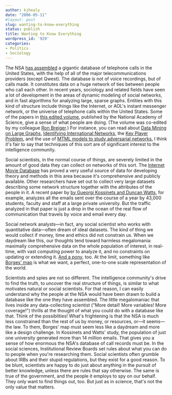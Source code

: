 ```yaml
---
author: kjhealy
date: "2006-05-11"
#layout: post
slug: wanting-to-know-everything
status: publish
title: Wanting to Know Everything
wordpress_id: '929'
categories:
- Politics
- Sociology
---
```


The NSA [has assembled](http://www.usatoday.com/news/washington/2006-05-10-nsa_x.htm) a gigantic database of telephone calls in the United States, with the help of all of the major telecommunications providers (except Qwest). The database is not of voice recordings, but of calls made. It constitutes data on a huge network of ties between people who call each other. In recent years, sociology and related fields have seen a lot of development in the areas of dynamic modeling of social networks, and in fast algorithms for analyzing large, sparse graphs. Entities with this kind of structure include things like the Internet, or AOL's instant messenger network, or the universe of telephone calls within the United States. Some of the papers in [this edited volume](http://darwin.nap.edu/books/0309089522/html/), published by the National Academy of Science, give a sense of what people are doing. (The volume was co-edited by my colleague [Ron Breiger](http://www.u.arizona.edu/~breiger/).) For instance, you can read about [Data Mining on Large Graphs](http://darwin.nap.edu/books/0309089522/html/265.html), [Identifying International Networks](http://darwin.nap.edu/books/0309089522/html/345.html), the [Key Player Problem](http://darwin.nap.edu/openbook/0309089522/html/241.html), and the use of [MTML models to study adversarial networks.](http://darwin.nap.edu/openbook/0309089522/html/241.html) I think it's fair to say that techniques of this sort are of significant interest to the intelligence community.

Social scientists, in the normal course of things, are severely limited in the amount of good data they can collect on networks of this sort. The [Internet Movie Database](http://www.imdb.com) has proved a very useful source of data for developing theory and methods in this area because it's comprehensive and publicly available. Other researchers have set out to collect very large datasets describing some network structure together with the attributes of the people in it. A recent paper by [by Gueorgi Kossinets and Duncan Watts](http://www.sciencemag.org/cgi/content/abstract/311/5757/88), for example, analyzes all the emails sent over the course of a year by 43,000 students, faculty and staff at a large private university. But the traffic analyzed in that paper is just a drop in the ocean of the real flow of communication that travels by voice and email every day.

Social network analysts—in fact, any social scientist who works with quantitative data—often dream of ideal datasets. The kind of thing we would collect if money, time and ethics did not constrain us. When we daydream like this, our thoughts tend toward harmless megalomania: maximally comprehensive data on the whole population of interest, in real-time, with vast computing power to analyze it, and no constraints on updating or extending it. [And a pony](http://examinedlife.typepad.com/johnbelle/2004/03/if_wishes_were_.html), too. At the limit, something like [Borges' map](https://notes.utk.edu/bio/greenberg.nsf/0/f2d03252295e0d0585256e120009adab?OpenDocument) is what we want, a perfect, one-to-one scale representation of the world.

Scientists and spies are not so different. The intelligence community's drive to find the truth, to uncover the real structure of things, is similar to what motivates natural or social scientists. For that reason, I can easily understand why the people at the NSA would have been drawn to build a database like the one they have assembled. The little megalomaniac that lives inside any data-collecting scientist ("More detail! More variables! More coverage!") thrills at the thought of what you could do with a database like that. Think of the possiblities! What's frightening is that the NSA is much less constrained than the rest of us by money, or resources, or—it seems—the law. To them, Borges' map must seem less like a daydream and more like a design challenge. In Kossinets and Watts' study, the population of just one university generated more than 14 million emails. That gives you a sense of how enormous the NSA's database of call records must be. In the social sciences, Institutional Review Boards set rules about what you can do to people when you're researching them. Social scientists often grumble about IRBs and their stupid regulations, but they exist for a good reason. To be blunt, scientists are happy to do just about anything in the pursuit of better knowledge, unless there are rules that say otherwise. The same is true of the government, and the people it employs to spy on our behalf. They only want to find things out, too. But just as in science, that's not the only value that matters.
